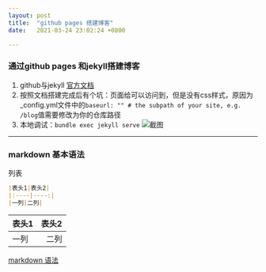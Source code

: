 ```yaml
---
layout: post
title:  "github pages 搭建博客"
date:   2021-03-24 23:02:24 +0800

---
```

### 通过github pages 和jekyll搭建博客

1. github与jekyll [官方文档][doc-url] 
1. 按照文档搭建完成后有个坑：页面给可以访问到，但是没有css样式，原因为_config.yml文件中的`baseurl: "" # the subpath of your site, e.g. /blog`值需要修改为你的仓库路径
1. 本地调试：`bundle exec jekyll serve`
   ![截图]({{site.baseurl}}/assets/images/localStart.png)

---

### markdown 基本语法

列表
```markdown
|表头1|表头2|
|:----|----:|
|一列|二列|
```  

|表头1|表头2|
|:----|----:|
|一列|二列|

[markdown 语法]("https://www.markdownguide.org/basic-syntax/")


[doc-url]: https://docs.github.com/en/github/working-with-github-pages/setting-up-a-github-pages-site-with-jekyll
